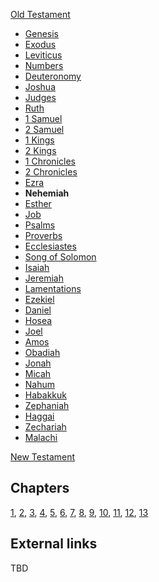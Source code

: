 [Old Testament](Old_Testament "Old Testament")
-   [Genesis](Genesis "Genesis")
-   [Exodus](Book_of_Exodus "Book of Exodus")
-   [Leviticus](Leviticus "Leviticus")
-   [Numbers](Book_of_Numbers "Book of Numbers")
-   [Deuteronomy](Deuteronomy "Deuteronomy")
-   [Joshua](Book_of_Joshua "Book of Joshua")
-   [Judges](Book_of_Judges "Book of Judges")
-   [Ruth](Book_of_Ruth "Book of Ruth")
-   [1 Samuel](Books_of_Samuel "Books of Samuel")
-   [2 Samuel](Books_of_Samuel "Books of Samuel")
-   [1 Kings](Books_of_Kings "Books of Kings")
-   [2 Kings](Books_of_Kings "Books of Kings")
-   [1 Chronicles](Books_of_Chronicles "Books of Chronicles")
-   [2 Chronicles](Books_of_Chronicles "Books of Chronicles")
-   [Ezra](Book_of_Ezra "Book of Ezra")
-   **Nehemiah**
-   [Esther](Book_of_Esther "Book of Esther")
-   [Job](Book_of_Job "Book of Job")
-   [Psalms](Book_of_Psalms "Book of Psalms")
-   [Proverbs](Book_of_Proverbs "Book of Proverbs")
-   [Ecclesiastes](Ecclesiastes "Ecclesiastes")
-   [Song of Solomon](Song_of_Solomon "Song of Solomon")
-   [Isaiah](Book_of_Isaiah "Book of Isaiah")
-   [Jeremiah](Book_of_Jeremiah "Book of Jeremiah")
-   [Lamentations](Book_of_Lamentations "Book of Lamentations")
-   [Ezekiel](Book_of_Ezekiel "Book of Ezekiel")
-   [Daniel](Book_of_Daniel "Book of Daniel")
-   [Hosea](Book_of_Hosea "Book of Hosea")
-   [Joel](Book_of_Joel "Book of Joel")
-   [Amos](Book_of_Amos "Book of Amos")
-   [Obadiah](Book_of_Obadiah "Book of Obadiah")
-   [Jonah](Book_of_Jonah "Book of Jonah")
-   [Micah](Book_of_Micah "Book of Micah")
-   [Nahum](Book_of_Nahum "Book of Nahum")
-   [Habakkuk](Book_of_Habakkuk "Book of Habakkuk")
-   [Zephaniah](Book_of_Zephaniah "Book of Zephaniah")
-   [Haggai](Book_of_Haggai "Book of Haggai")
-   [Zechariah](Book_of_Zechariah "Book of Zechariah")
-   [Malachi](Book_of_Malachi "Book of Malachi")

[New Testament](New_Testament "New Testament")
## Chapters

[1](index.php?title=Nehemiah_1&action=edit&redlink=1 "Nehemiah 1 (page does not exist)"),
[2](index.php?title=Nehemiah_2&action=edit&redlink=1 "Nehemiah 2 (page does not exist)"),
[3](index.php?title=Nehemiah_3&action=edit&redlink=1 "Nehemiah 3 (page does not exist)"),
[4](index.php?title=Nehemiah_4&action=edit&redlink=1 "Nehemiah 4 (page does not exist)"),
[5](index.php?title=Nehemiah_5&action=edit&redlink=1 "Nehemiah 5 (page does not exist)"),
[6](index.php?title=Nehemiah_6&action=edit&redlink=1 "Nehemiah 6 (page does not exist)"),
[7](index.php?title=Nehemiah_7&action=edit&redlink=1 "Nehemiah 7 (page does not exist)"),
[8](index.php?title=Nehemiah_8&action=edit&redlink=1 "Nehemiah 8 (page does not exist)"),
[9](index.php?title=Nehemiah_9&action=edit&redlink=1 "Nehemiah 9 (page does not exist)"),
[10](index.php?title=Nehemiah_10&action=edit&redlink=1 "Nehemiah 10 (page does not exist)"),
[11](index.php?title=Nehemiah_11&action=edit&redlink=1 "Nehemiah 11 (page does not exist)"),
[12](index.php?title=Nehemiah_12&action=edit&redlink=1 "Nehemiah 12 (page does not exist)"),
[13](index.php?title=Nehemiah_13&action=edit&redlink=1 "Nehemiah 13 (page does not exist)")

## External links

TBD



